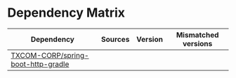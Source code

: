# Dependency Matrix

Dependency | Sources | Version | Mismatched versions
---------- | ------- | ------- | -------------------
[TXCOM-CORP/spring-boot-http-gradle](https://github.com/TXCOM-CORP/spring-boot-http-gradle.git) |  | []() | 
